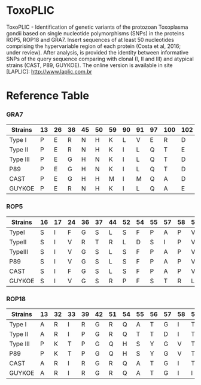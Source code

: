 # ToxoPLIC
ToxoPLIC - Identification of genetic variants of the protozoan Toxoplasma gondii based on single nucleotide polymorphisms (SNPs) in the proteins ROP5, ROP18 and GRA7. Insert sequences of at least 50 nucleotides comprising the hypervariable region of each protein (Costa et al, 2016; under review). After analysis, is provided the identity between informative SNPs of the query sequence comparing with clonal (I, II and III) and atypical strains (CAST, P89, GUYKOE). The online version is available in site [LAPLIC]: http://www.laplic.com.br

# Reference Table

  ### GRA7

  Strains  | 13  | 26  |  36 |  45 | 50  |  59 |  90 |  91 |  97 | 100 | 102 | 106 | 108 | 112 | 115 | 124 | 127 | 129 | 131 | 132 
  -------- | --- | --- | --- | --- | --- | --- | --- | --- | --- | --- | --- | --- | --- | --- | --- | --- | --- | --- | --- | --- 
  Type I   | P   | E   | R   | N   | H   | K   | L   | V   | E   | R   | D   | T   | G   | G   | L   | A   | L   | M   | L   | T   
  Type II  | P   | E   | R   | N   | H   | K   | I   | L   | Q   | T   | E   | T   | G   | S   | L   | A   | L   | M   | L   | T   
  Type III | P   | E   | G   | H   | N   | K   | I   | L   | Q   | T   | D   | S   | G   | S   | I   | A   | L   | L   | I   | K   
  P89      | P   | E   | G   | H   | N   | K   | I   | L   | Q   | T   | D   | S   | G   | S   | I   | V   | L   | L   | I   | K   
  CAST     | P   | E   | G   | H   | H   | M   | I   | M   | Q   | A   | D   | T   | G   | N   | L   | V   | L   | L   | I   | K   
  GUYKOE   | P   | E   | R   | N   | H   | K   | I   | L   | Q   | A   | E   | T   | S   | N   | L   | A   | L   | M   | L   | T   



  ### ROP5

  Strains  | 16  | 17  | 24  | 36  | 37  | 44  | 52  | 54  | 55  | 57  | 58  | 59  | 64  | 67
  -------- | --- | --- | --- | --- | --- | --- | --- | --- | --- | --- | --- | --- | --- | --- 
  TypeI    |  S  |  I  |  F  |  G  |  S  |  L  |  S  |  F  |  P  |  A  |  P  |  V  |  E  |  I
  TypeII   |  S  |  I  |  V  |  R  |  T  |  R  |  L  |  D  |  S  |  I  |  P  |  V  |  Q  |  T
  TypeIII  |  S  |  I  |  V  |  G  |  S  |  L  |  S  |  F  |  P  |  A  |  P  |  V  |  E  |  I
  P89      |  S  |  I  |  V  |  G  |  S  |  L  |  S  |  F  |  P  |  A  |  P  |  V  |  E  |  I
  CAST     |  S  |  I  |  F  |  G  |  S  |  L  |  S  |  F  |  P  |  A  |  P  |  V  |  E  |  I
  GUYKOE   |  S  |  I  |  V  |  G  |  S  |  R  |  P  |  F  |  S  |  T  |  R  |  L  |  Q  |  I

    
  ### ROP18

  Strains  | 13  | 32  | 33  | 39  | 42  | 51  | 54  | 55  | 56  | 57  | 58  | 59  | 63  | 81  | 98  | 110 | 115 
  -------- | --- | --- | --- | --- | --- | --- | --- | --- | --- | --- | --- | --- | --- | --- | --- | --- | --- 
  Type I   |  A  |  R  |  I  |  R  |  G  |  R  |  Q  |  A  |  T  |  G  |  I  |  T  |  P  |  R  |  P  |  S  |  D
  Type II  |  A  |  R  |  I  |  P  |  G  |  R  |  Q  |  T  |  T  |  D  |  I  |  T  |  T  |  R  |  P  |  N  |  E
  Type III |  P  |  K  |  T  |  P  |  G  |  Q  |  H  |  S  |  Y  |  G  |  V  |  T  |  A  |  S  |  S  |  N  |  E
  P89      |  P  |  K  |  T  |  P  |  G  |  Q  |  H  |  S  |  Y  |  G  |  V  |  T  |  A  |  S  |  S  |  N  |  E
  CAST     |  A  |  R  |  I  |  R  |  G  |  R  |  Q  |  A  |  T  |  G  |  I  |  T  |  P  |  R  |  P  |  S  |  D
  GUYKOE   |  A  |  R  |  I  |  R  |  G  |  R  |  Q  |  A  |  T  |  G  |  I  |  I  |  P  |  R  |  P  |  S  |  D


